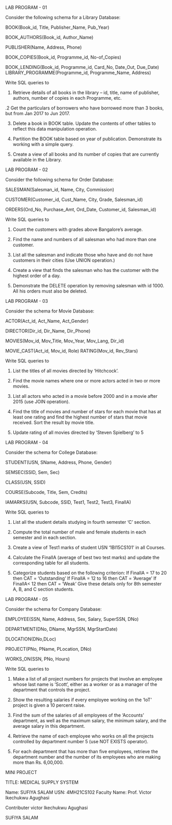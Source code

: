 LAB PROGRAM - 01

Consider the following schema for a Library Database:

BOOK(Book_id, Title, Publisher_Name, Pub_Year)

BOOK_AUTHORS(Book_id, Author_Name)

PUBLISHER(Name, Address, Phone)

BOOK_COPIES(Book_id, Programme_id, No-of_Copies)

BOOK_LENDING(Book_id, Programme_id, Card_No, Date_Out, Due_Date) LIBRARY_PROGRAMME(Programme_id, Programme_Name, Address)

Write SQL queries to

1. Retrieve details of all books in the library – id, title, name of publisher, authors, number of copies in each Programme, etc.

.2 Get the particulars of borrowers who have borrowed more than 3 books, but from Jan 2017 to Jun 2017.

3. Delete a book in BOOK table. Update the contents of other tables to reflect this data manipulation operation.

4. Partition the BOOK table based on year of publication. Demonstrate its working with a simple query.

5. Create a view of all books and its number of copies that are currently available in the Library.

LAB PROGRAM - 02

Consider the following schema for Order Database:

SALESMAN(Salesman_id, Name, City, Commission)

CUSTOMER(Customer_id, Cust_Name, City, Grade, Salesman_id)

ORDERS(Ord_No, Purchase_Amt, Ord_Date, Customer_id, Salesman_id)

Write SQL queries to

1. Count the customers with grades above Bangalore’s average.

2. Find the name and numbers of all salesman who had more than one customer.

3. List all the salesman and indicate those who have and do not have customers in their cities (Use UNION operation.)

4. Create a view that finds the salesman who has the customer with the highest order of a day.

5. Demonstrate the DELETE operation by removing salesman with id 1000. All his orders must also be deleted.

LAB PROGRAM - 03

Consider the schema for Movie Database:

ACTOR(Act_id, Act_Name, Act_Gender)

DIRECTOR(Dir_id, Dir_Name, Dir_Phone)

MOVIES(Mov_id, Mov_Title, Mov_Year, Mov_Lang, Dir_id)

MOVIE_CAST(Act_id, Mov_id, Role) RATING(Mov_id, Rev_Stars)

Write SQL queries to

1. List the titles of all movies directed by ‘Hitchcock’.

2. Find the movie names where one or more actors acted in two or more movies.

3. List all actors who acted in a movie before 2000 and in a movie after 2015 (use JOIN operation).

4. Find the title of movies and number of stars for each movie that has at least one rating and find the highest number of stars that movie received. Sort the result by movie title.

5. Update rating of all movies directed by ‘Steven Spielberg’ to 5

LAB PROGRAM - 04

Consider the schema for College Database:

STUDENT(USN, SName, Address, Phone, Gender)

SEMSEC(SSID, Sem, Sec)

CLASS(USN, SSID)

COURSE(Subcode, Title, Sem, Credits)

IAMARKS(USN, Subcode, SSID, Test1, Test2, Test3, FinalIA)

Write SQL queries to

1. List all the student details studying in fourth semester ‘C’ section.

2. Compute the total number of male and female students in each semester and in each section.

3. Create a view of Test1 marks of student USN ‘1BI15CS101’ in all Courses.

4. Calculate the FinalIA (average of best two test marks) and update the corresponding table for all students.

5. Categorize students based on the following criterion: If FinalIA = 17 to 20 then CAT = ‘Outstanding’ If FinalIA = 12 to 16 then CAT = ‘Average’ If FinalIA< 12 then CAT = ‘Weak’ Give these details only for 8th semester A, B, and C section students.

LAB PROGRAM - 05

Consider the schema for Company Database:

EMPLOYEE(SSN, Name, Address, Sex, Salary, SuperSSN, DNo)

DEPARTMENT(DNo, DName, MgrSSN, MgrStartDate)

DLOCATION(DNo,DLoc)

PROJECT(PNo, PName, PLocation, DNo)

WORKS_ON(SSN, PNo, Hours)

Write SQL queries to

1. Make a list of all project numbers for projects that involve an employee whose last name is ‘Scott’, either as a worker or as a manager of the department that controls the project.

2. Show the resulting salaries if every employee working on the ‘IoT’ project is given a 10 percent raise.

3. Find the sum of the salaries of all employees of the ‘Accounts’ department, as well as the maximum salary, the minimum salary, and the average salary in this department.

4. Retrieve the name of each employee who works on all the projects controlled by department number 5 (use NOT EXISTS operator).

5. For each department that has more than five employees, retrieve the department number and the number of its employees who are making more than Rs. 6,00,000.

MINI PROJECT

TITLE: MEDICAL SUPPLY SYSTEM


Name: SUFIYA SALAM
USN: 4MH21CS102
Faculty Name: Prof. Victor Ikechukwu Agughasi

Contributer
victor Ikechukwu Agughasi

SUFIYA SALAM
